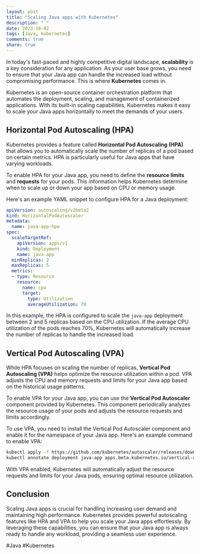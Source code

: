 ```yaml
---
layout: post
title: "Scaling Java apps with Kubernetes"
description: " "
date: 2023-10-02
tags: [Java, Kubernetes]
comments: true
share: true
---
```


In today's fast-paced and highly competitive digital landscape, **scalability** is a key consideration for any application. As your user base grows, you need to ensure that your Java app can handle the increased load without compromising performance. This is where **Kubernetes** comes in.

Kubernetes is an open-source container orchestration platform that automates the deployment, scaling, and management of containerized applications. With its built-in scaling capabilities, Kubernetes makes it easy to scale your Java apps horizontally to meet the demands of your users. 

## Horizontal Pod Autoscaling (HPA)

Kubernetes provides a feature called **Horizontal Pod Autoscaling (HPA)** that allows you to automatically scale the number of replicas of a pod based on certain metrics. HPA is particularly useful for Java apps that have varying workloads.

To enable HPA for your Java app, you need to define the **resource limits** and **requests** for your pods. This information helps Kubernetes determine when to scale up or down your app based on CPU or memory usage.

Here's an example YAML snippet to configure HPA for a Java deployment:

```yaml
apiVersion: autoscaling/v2beta2
kind: HorizontalPodAutoscaler
metadata:
  name: java-app-hpa
spec:
  scaleTargetRef:
    apiVersion: apps/v1
    kind: Deployment
    name: java-app
  minReplicas: 2
  maxReplicas: 5
  metrics:
  - type: Resource
    resource:
      name: cpu
      target:
        type: Utilization
        averageUtilization: 70
```

In this example, the HPA is configured to scale the `java-app` deployment between 2 and 5 replicas based on the CPU utilization. If the average CPU utilization of the pods reaches 70%, Kubernetes will automatically increase the number of replicas to handle the increased load.

## Vertical Pod Autoscaling (VPA)

While HPA focuses on scaling the number of replicas, **Vertical Pod Autoscaling (VPA)** helps optimize the resource utilization within a pod. VPA adjusts the CPU and memory requests and limits for your Java app based on the historical usage patterns.

To enable VPA for your Java app, you can use the **Vertical Pod Autoscaler** component provided by Kubernetes. This component periodically analyzes the resource usage of your pods and adjusts the resource requests and limits accordingly.

To use VPA, you need to install the Vertical Pod Autoscaler component and enable it for the namespace of your Java app. Here's an example command to enable VPA:

```bash
kubectl apply -f https://github.com/kubernetes/autoscaler/releases/download/vertical-pod-autoscaler-<version>/vertical-pod-autoscaler.yaml
kubectl annotate deployment java-app apps.beta.kubernetes.io/vertical-autoscaler-enabled=true
```

With VPA enabled, Kubernetes will automatically adjust the resource requests and limits for your Java pods, ensuring optimal resource utilization.

## Conclusion

Scaling Java apps is crucial for handling increasing user demand and maintaining high performance. Kubernetes provides powerful autoscaling features like HPA and VPA to help you scale your Java apps effortlessly. By leveraging these capabilities, you can ensure that your Java app is always ready to handle any workload, providing a seamless user experience.

#Java #Kubernetes